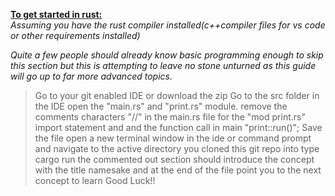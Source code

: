 <u><b>To get started in rust:</b></u></br>
<i> Assuming you have the rust compiler installed(c++compiler files for vs code or other requirements installed)</i>

<i>Quite a few people should already know basic programming enough to skip this section but this is attempting to leave no stone unturned as this guide will go up to far more advanced topics.</i>

> Go to your git enabled IDE or download the zip 
> Go to the src folder in the IDE 
> open the "main.rs" and "print.rs" module.
> remove the comments characters "//" in the main.rs file for the "mod print.rs" import statement and and the function call in main "print::run()";
> Save the file
> open a new terminal window in the ide or command prompt and navigate to the active directory you cloned this git repo into
> type cargo run
> the commented out section should introduce the concept with the title namesake and at the end of the file point you to the next concept to learn
> Good Luck!! 
